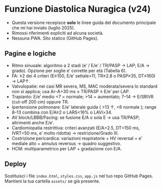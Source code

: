 # Funzione Diastolica Nuragica (v24)
- Questa versione recepisce **solo** le linee guida del documento principale che mi hai inviato (luglio 2025).
- Rimossi riferimenti espliciti ad alcuna società.
- Nessuna PWA. Sito statico (GitHub Pages).

## Pagine e logiche
- Ritmo sinusale: algoritmo a 2 stadi (e′ / E/e′ / TR/PASP → LAP; E/A → grado). Opzione per soglie e′ corrette per età (Tabella 6).
- FA: ≥2 dei 4 criteri (E≥100, E/e′ settale>11, TR≥2.8 o PASP≥35, DT≤160) → LAP↑.
- Valvulopatie: nei casi MR severa, MS, MAC moderata/severa lo standard non si applica; usa Ar–A>30 ms ± TR/PASP ± E/e′ per LAP.
- Trapianto: E/e′ medio <7 = normale; >14 = aumentato; 7–14 → E/SRIVR (cut-off 200 cm) oppure TR.
- Ipertensione polmonare: E/e′ laterale guida ( >13 ↑, <8 normale ); range 8–13 combina con E/A≥2 o LARS<16% o LAVi>34.
- AV block/LBBB/Pacing: se fusione E/A o sola E → usa TR/PASP; altrimenti anche E/e′.
- Cardiomiopatia restrittiva: criteri avanzati (E/A>2.5, DT<150 ms, IVRT<50 ms, e′ molto ridotta) → restrizione/Grado III.
- Costrizione pericardica: variazioni respiratorie + HV reversal + e′ mediale alto + annulus reversus → quadro suggestivo.
- HCM: multiparametrico per LAP + gradazione con E/A.

## Deploy
Sostituisci i file `index.html`, `styles.css`, `app.js` nel tuo repo GitHub Pages. Mantieni la tua cartella `assets/` se già presente.

